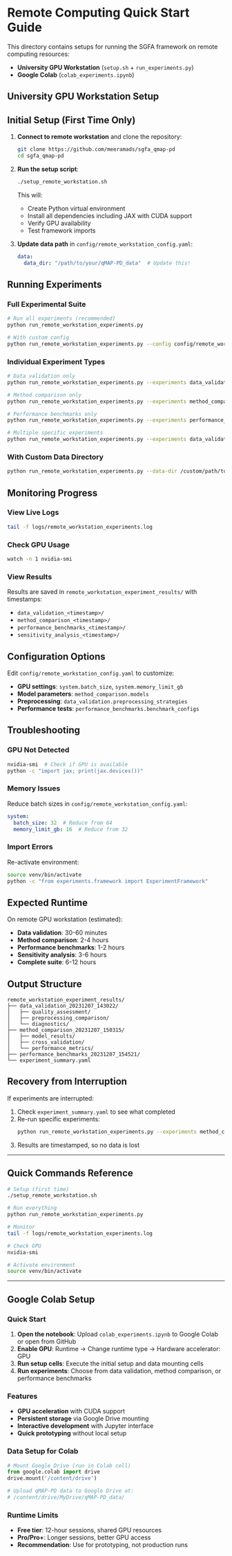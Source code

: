 # Remote Computing Quick Start Guide

This directory contains setups for running the SGFA framework on remote computing resources:
- **University GPU Workstation** (`setup.sh` + `run_experiments.py`)
- **Google Colab** (`colab_experiments.ipynb`)

## University GPU Workstation Setup

## Initial Setup (First Time Only)

1. **Connect to remote  workstation** and clone the repository:
   ```bash
   git clone https://github.com/meeramads/sgfa_qmap-pd
   cd sgfa_qmap-pd
   ```

2. **Run the setup script**:
   ```bash
   ./setup_remote_workstation.sh
   ```
   This will:
   - Create Python virtual environment
   - Install all dependencies including JAX with CUDA support
   - Verify GPU availability
   - Test framework imports

3. **Update data path** in `config/remote_workstation_config.yaml`:
   ```yaml
   data:
     data_dir: "/path/to/your/qMAP-PD_data"  # Update this!
   ```

## Running Experiments

### Full Experimental Suite
```bash
# Run all experiments (recommended)
python run_remote_workstation_experiments.py

# With custom config
python run_remote_workstation_experiments.py --config config/remote_workstation_config.yaml
```

### Individual Experiment Types
```bash
# Data validation only
python run_remote_workstation_experiments.py --experiments data_validation

# Method comparison only  
python run_remote_workstation_experiments.py --experiments method_comparison

# Performance benchmarks only
python run_remote_workstation_experiments.py --experiments performance_benchmarks

# Multiple specific experiments
python run_remote_workstation_experiments.py --experiments data_validation method_comparison
```

### With Custom Data Directory
```bash
python run_remote_workstation_experiments.py --data-dir /custom/path/to/qMAP-PD_data
```

## Monitoring Progress

### View Live Logs
```bash
tail -f logs/remote_workstation_experiments.log
```

### Check GPU Usage
```bash
watch -n 1 nvidia-smi
```

### View Results
Results are saved in `remote_workstation_experiment_results/` with timestamps:
- `data_validation_<timestamp>/`
- `method_comparison_<timestamp>/`  
- `performance_benchmarks_<timestamp>/`
- `sensitivity_analysis_<timestamp>/`

## Configuration Options

Edit `config/remote_workstation_config.yaml` to customize:

- **GPU settings**: `system.batch_size`, `system.memory_limit_gb`
- **Model parameters**: `method_comparison.models`
- **Preprocessing**: `data_validation.preprocessing_strategies`
- **Performance tests**: `performance_benchmarks.benchmark_configs`

## Troubleshooting

### GPU Not Detected
```bash
nvidia-smi  # Check if GPU is available
python -c "import jax; print(jax.devices())"
```

### Memory Issues
Reduce batch sizes in `config/remote_workstation_config.yaml`:
```yaml
system:
  batch_size: 32  # Reduce from 64
  memory_limit_gb: 16  # Reduce from 32
```

### Import Errors
Re-activate environment:
```bash
source venv/bin/activate
python -c "from experiments.framework import ExperimentFramework"
```

## Expected Runtime

On remote GPU workstation (estimated):
- **Data validation**: 30-60 minutes
- **Method comparison**: 2-4 hours  
- **Performance benchmarks**: 1-2 hours
- **Sensitivity analysis**: 3-6 hours
- **Complete suite**: 6-12 hours

## Output Structure

```
remote_workstation_experiment_results/
├── data_validation_20231207_143022/
│   ├── quality_assessment/
│   ├── preprocessing_comparison/
│   └── diagnostics/
├── method_comparison_20231207_150315/
│   ├── model_results/
│   ├── cross_validation/
│   └── performance_metrics/
├── performance_benchmarks_20231207_154521/
└── experiment_summary.yaml
```

## Recovery from Interruption

If experiments are interrupted:
1. Check `experiment_summary.yaml` to see what completed
2. Re-run specific experiments:
   ```bash
   python run_remote_workstation_experiments.py --experiments method_comparison
   ```
3. Results are timestamped, so no data is lost

---

## Quick Commands Reference

```bash
# Setup (first time)
./setup_remote_workstation.sh

# Run everything  
python run_remote_workstation_experiments.py

# Monitor
tail -f logs/remote_workstation_experiments.log

# Check GPU
nvidia-smi

# Activate environment
source venv/bin/activate
```

---

## Google Colab Setup

### Quick Start
1. **Open the notebook**: Upload `colab_experiments.ipynb` to Google Colab or open from GitHub
2. **Enable GPU**: Runtime → Change runtime type → Hardware accelerator: GPU
3. **Run setup cells**: Execute the initial setup and data mounting cells
4. **Run experiments**: Choose from data validation, method comparison, or performance benchmarks

### Features
- **GPU acceleration** with CUDA support
- **Persistent storage** via Google Drive mounting
- **Interactive development** with Jupyter interface
- **Quick prototyping** without local setup

### Data Setup for Colab
```python
# Mount Google Drive (run in Colab cell)
from google.colab import drive
drive.mount('/content/drive')

# Upload qMAP-PD data to Google Drive at:
# /content/drive/MyDrive/qMAP-PD_data/
```

### Runtime Limits
- **Free tier**: 12-hour sessions, shared GPU resources
- **Pro/Pro+**: Longer sessions, better GPU access
- **Recommendation**: Use for prototyping, not production runs